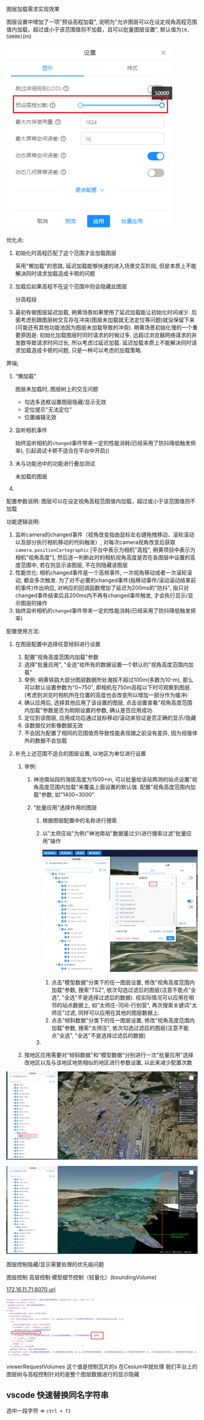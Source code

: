图层加载需求实现效果

图层设置中增加了一项"预设高程加载", 说明为"允许图层可以在设定视角高程范围值内加载，超过或小于该范围值则不加载，且可以批量图层设置", 默认值为`[0, 50000]`(m)

![image-20210508102815764](./imgs/image-20210508102815764.png)

优化点:

1. 初始化时高程匹配了这个范围才会加载图层

   采用"懒加载"的思路,  延迟加载能够快速的进入场景交互阶段, 但是本质上不能解决同时请求加载造成卡顿的问题

2. 加载后如果高程不在这个范围中则会隐藏此图层

   分高程段

3. 最初有做图层延迟加载, 朔黄场景如果使用了延迟加载能让初始化时间减少.  后面考虑到跟图层树交互存在冲突(图层未加载就无法定位等问题)就没保留下来(可能还有其他功能池因为图层未加载导致的冲突). 
   朔黄场景初始化慢的一个重要原因是: 初始化加载图层时同时请求的时候过多, 远超过浏览器网络请求的并发数导致请求时间过长, 所以考虑过延迟加载. 延迟加载本质上不能解决同时请求加载造成卡顿的问题, 只是一种可以考虑的加载策略.

弊端;

1. "懒加载"

   图层未加载时, 图层树上的交互问题

   - 勾选多选框设置图层隐藏/显示无效
   - 定位提示"无法定位"
   - 位置编辑无效

2. 监听相机事件

   始终监听相机的`changed`事件带来一定的性能消耗(已经采用了防抖降低触发频率), 引起调试卡顿不适合在平台中开启()

3. 未与功能池中的功能进行叠加测试

   未加载的图层

4. 





配置参数说明: 图层可以在设定视角高程范围值内加载，超过或小于该范围值则不加载

功能逻辑说明: 

1. 监听camera的changed事件（视角改变指由鼠标左右键拖拽移动、滚轮滚动以及部分执行相机移动的代码触发）, 对每次camera视角改变后获取`camera.positionCartographic` [平台中表示为相机"高程", 朔黄项目中表示为相机"视角高度"], 然后逐一判断此时的相机视角高度是否在各图层中设置的高度范围中, 若在则显示该图层, 不在则隐藏该图层
2. 性能优化: 相机changed事件是一个高频事件, 一次视角移动或者一次滚轮滚动, 都会多次触发. 为了对不必要的changed事件(指移动事件/滚动滚动结束前的事件)作出响应, 对响应的回调函数增加了延迟为200ms的"防抖", 指只对changed事件结束后且200ms内不再有changed事件触发, 才会执行显示/显示图层的操作
3. 始终监听相机的`changed`事件带来一定的性能消耗(已经采用了防抖降低触发频率)

配置使用方法:

1. 在图层配置中选择任意倾斜进行设置

   1. 配置"视角高度范围内加载"参数
   2. 选择"批量应用", "全选"给所有的数据设置一个默认的"视角高度范围内加载"
   3. 举例: 朔黄铁路大部分图层数据所处海拔不超过100m(多数为10-m), 那么可以默认设置参数为"0~750", 即相机在750m高程以下时可观察到图层.(考虑到浏览时相机所在位置的高度也会改变所以增加一部分作为缓冲)
   4. 确认应用后, 选择其他应用了该设置的图层, 点击设置查看"视角高度范围内加载"参数是否为刚刚设置的参数, 确认是否应用成功. 
   5. 定位到该图层, 应用成功后通过鼠标移动/滚动来验证是否正确的显示/隐藏
   6. 该数据仅对影像数据无效
   7. 不会因为配置了相同的范围值而导致性能表现跟之前没有差异, 因为视锥体外的数据不会加载

2. 补充上述范围不适合的图层设置, 以地区为单位进行设置

   1. 举例: 

      1. 神池南站段的海拔高度为1500+m, 可以批量给该站两测的站点设置"视角高度范围内加载"来覆盖上面设置的默认值. 配置"视角高度范围内加载"参数, 如"1400~3000".

      2. "批量应用"选择作用的图层

         1. 根据图层配置中的名称进行搜索

         2. 以"太师庄站"为例("神池南站"数据量过少)进行搜索过滤"批量应用"操作

            ![image-20210510175814913](./imgs/image-20210510175814913.png)

            1. 点击"模型数据"分类下的任一图层设置, 修改"视角高度范围内加载"参数, 搜索"TSZ", 依次勾选过滤后的图层(注意不能点"全选", "全选"不是选择过滤后的数据). 视实际情况可以应用在相邻的站点数据上, 如"太师庄-河间-行别营",  再次搜索关键词"太师庄"过滤, 同样可以应用在其他的图层数据上.
            2. 点击"倾斜数据"分类下的任一图层设置, 修改"视角高度范围内加载"参数, 搜索"太师庄", 依次勾选过滤后的图层(注意不能点"全选", "全选"不是选择过滤后的数据)

         3. 

   2. 按地区应用需要对"倾斜数据"和"模型数据"分别进行一次"批量应用"选择改地区以及与该地区地势相似的地区进行参数设置, 以此来减少配置次数



![image-20210511111822646](./imgs/image-20210511111822646.png)

![image-20210511112243569](./imgs/image-20210511112243569.png)



图层控制隐藏/显示需要处理的优先级问题

图层控制
高层控制
模型细节控制（轻量化）(boundingVolume)

[172.16.11.71:8070 url](http://172.16.11.71:8070/sgeocserver/mapserver/rest/seaweedfs/shtlmxbdzdx1219basisv1/cd8ebc72edd2403e884e58f656983f48/data/layer?userId=cb4badb3-6b00-429e-88ef-5bf27fb9ea5e)

![image-20210518170726101](./imgs/image-20210518170726101.png)




viewerRequestVolumes 这个值是控制瓦片的s 在Cesium中就处理
我们平台上的图层树与高程控制针对的是整个图层数据进行的显示隐藏



## vscode 快速替换同名字符串

选中一段字符 => `ctrl + f2`



